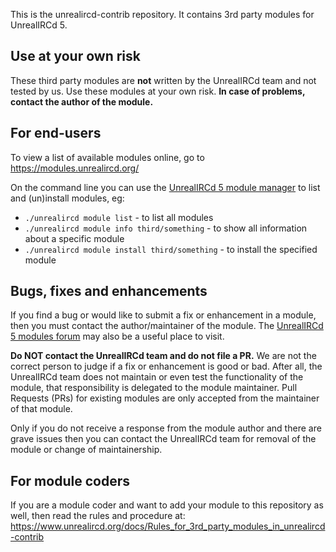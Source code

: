 This is the unrealircd-contrib repository. It contains 3rd party modules for UnrealIRCd 5.

## Use at your own risk

These third party modules are **not** written by the UnrealIRCd team and not tested by us.
Use these modules at your own risk. **In case of problems, contact
the author of the module.**

## For end-users
To view a list of available modules online, go to https://modules.unrealircd.org/

On the command line you can use the [UnrealIRCd 5 module manager](https://www.unrealircd.org/docs/Module_manager)
to list and (un)install modules, eg:
* ```./unrealircd module list``` - to list all modules
* ```./unrealircd module info third/something``` - to show all information about a specific module
* ```./unrealircd module install third/something``` - to install the specified module

## Bugs, fixes and enhancements
If you find a bug or would like to submit a fix or enhancement in a module, then
you must contact the author/maintainer of the module.
The [UnrealIRCd 5 modules forum](https://forums.unrealircd.org/viewforum.php?f=54)
may also be a useful place to visit.

**Do NOT contact the UnrealIRCd team and do not file a PR.**
We are not the correct person to judge if a fix or enhancement is good or bad.
After all, the UnrealIRCd team does not maintain or even test the functionality of the module,
that responsibility is delegated to the module maintainer.
Pull Requests (PRs) for existing modules are only accepted from the maintainer of that module.

Only if you do not receive a response from the module author and there are grave
issues then you can contact the UnrealIRCd team for removal of the module or
change of maintainership.

## For module coders
If you are a module coder and want to add your module to this repository
as well, then read the rules and procedure at:
https://www.unrealircd.org/docs/Rules_for_3rd_party_modules_in_unrealircd-contrib
